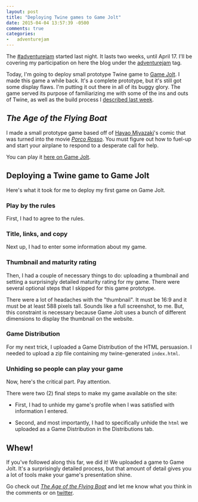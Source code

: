 ```yaml
---
layout: post
title: "Deploying Twine games to Game Jolt"
date: 2015-04-04 13:57:39 -0500
comments: true
categories:
-   adventurejam
---
```

The [#adventurejam](http://jams.gamejolt.io/adventurejam) started last night.  It lasts two weeks, until April 17.  I'll be covering my participation on here the blog under the [adventurejam](http://zerosalife.github.io/blog/categories/adventurejam/) tag.

Today, I'm going to deploy small prototype Twine game to [Game Jolt](http://gamejolt.com).  I made this game a while back.  It's a complete prototype, but it's still got some display flaws.  I'm putting it out there in all of its buggy glory.  The game served its purpose of familiarizing me with some of the ins and outs of Twine, as well as the build process I [described last week](http://zerosalife.github.io/blog/2015/03/28/building-twine-games-from-the-command-line/).

## *The Age of the Flying Boat*

I made a small prototype game based off of [Hayao Miyazaki](http://en.wikipedia.org/wiki/Hayao_Miyazaki)'s comic that was turned into the movie *[Porco Rosso](http://www.imdb.com/title/tt0104652/)*.  You must figure out how to fuel-up and start your airplane to respond to a desperate call for help.

You can play it [here on Game Jolt](http://gamejolt.com/games/adventure/the-age-of-the-flying-boat/58040/).

<!--more-->

## Deploying a Twine game to Game Jolt

Here's what it took for me to deploy my first game on Game Jolt.

### Play by the rules

First, I had to agree to the rules.

### Title, links, and copy

Next up, I had to enter some information about my game.

### Thumbnail and maturity rating

Then, I had a couple of necessary things to do: uploading a thumbnail and setting a surprisingly detailed maturity rating for my game.  There were several optional steps that I skipped for this game prototype.

There were a lot of headaches with the "thumbnail".  It must be 16:9 and it must be at least 588 pixels tall.  Sounds like a full screenshot, to me.  But, this constraint is necessary because Game Jolt uses a bunch of different dimensions to display the thumbnail on the website.

### Game Distribution

For my next trick, I uploaded a Game Distribution of the HTML persuasion.  I needed to upload a zip file containing my twine-generated `index.html`.

### Unhiding so people can play your game

Now, here's the critical part.  Pay attention.

There were two (2) final steps to make my game available on the site:

- First, I had to unhide my game's profile when I was satisfied with information I entered.

- Second, and most importantly, I had to specifically unhide the `html` we uploaded as a Game Distribution in the Distributions tab.

## Whew!

If you've followed along this far, we did it!  We uploaded a game to Game Jolt.  It's a surprisingly detailed process, but that amount of detail gives you a lot of tools make your game's presentation shine.

Go check out *[The Age of the Flying Boat](http://gamejolt.com/games/adventure/the-age-of-the-flying-boat/58040/)* and let me know what you think in the comments or on [twitter](http://twitter.com/zerosalife).
